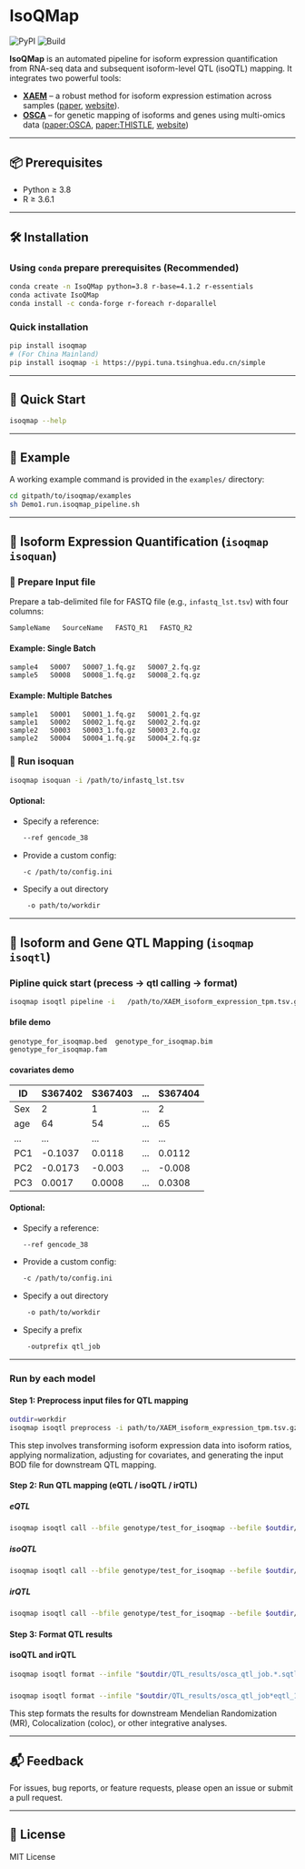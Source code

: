 # IsoQMap

![PyPI](https://img.shields.io/pypi/v/isoqmap)
![Build](https://img.shields.io/badge/build-passing-brightgreen)


**IsoQMap** is an automated pipeline for isoform expression quantification from RNA-seq data and subsequent isoform-level QTL (isoQTL) mapping. It integrates two powerful tools:

- **[XAEM](https://github.com/WenjiangDeng/XAEM)** – a robust method for isoform expression estimation across samples ([paper](https://academic.oup.com/bioinformatics/article/36/3/805/5545974), [website](https://www.meb.ki.se/sites/biostatwiki/xaem)).
- **[OSCA](https://yanglab.westlake.edu.cn/software/osca/)** – for genetic mapping of isoforms and genes using multi-omics data ([paper:OSCA](https://pubmed.ncbi.nlm.nih.gov/31138268/), [paper:THISTLE](https://www.nature.com/articles/s41588-022-01154-4), [website](https://yanglab.westlake.edu.cn/software/osca/))

---

## 📦 Prerequisites

- Python ≥ 3.8
- R ≥ 3.6.1

---

## 🛠️ Installation

### Using `conda` prepare prerequisites (Recommended)
```bash
conda create -n IsoQMap python=3.8 r-base=4.1.2 r-essentials
conda activate IsoQMap
conda install -c conda-forge r-foreach r-doparallel
```

### Quick installation
```bash
pip install isoqmap
# (For China Mainland)
pip install isoqmap -i https://pypi.tuna.tsinghua.edu.cn/simple
```

---

## 🚀 Quick Start

```bash
isoqmap --help
```

---

## 📁 Example

A working example command is provided in the `examples/` directory:

```bash
cd gitpath/to/isoqmap/examples
sh Demo1.run.isoqmap_pipeline.sh
```

---

## 🔬 Isoform Expression Quantification (`isoqmap isoquan`)

### 🔹 Prepare Input file

Prepare a tab-delimited file for FASTQ file (e.g., `infastq_lst.tsv`) with four columns:

```
SampleName   SourceName   FASTQ_R1   FASTQ_R2
```

#### Example: Single Batch
```
sample4   S0007   S0007_1.fq.gz   S0007_2.fq.gz
sample5   S0008   S0008_1.fq.gz   S0008_2.fq.gz
```

#### Example: Multiple Batches

```
sample1   S0001   S0001_1.fq.gz   S0001_2.fq.gz
sample1   S0002   S0002_1.fq.gz   S0002_2.fq.gz
sample2   S0003   S0003_1.fq.gz   S0003_2.fq.gz
sample2   S0004   S0004_1.fq.gz   S0004_2.fq.gz
```

### 🔹 Run isoquan 

```bash
isoqmap isoquan -i /path/to/infastq_lst.tsv
```

#### Optional:

- Specify a reference:
  ```bash
  --ref gencode_38
  ```
- Provide a custom config:
  ```bash
  -c /path/to/config.ini
  ```
- Specify a out directory
  ```bash
   -o path/to/workdir
  ```
---

## 🧬 Isoform and Gene QTL Mapping (`isoqmap isoqtl`)

### Pipline quick start (precess -> qtl calling -> format)
```bash
isoqmap isoqtl pipeline -i   /path/to/XAEM_isoform_expression_tpm.tsv.gz  --bfile  /path/to/genotype_for_isoqmap --covariates QTL_covariate.tsv 
```
#### bfile demo
```text
genotype_for_isoqmap.bed  genotype_for_isoqmap.bim  genotype_for_isoqmap.fam
```
#### covariates demo
| ID | S367402 | S367403 | ... | S367404 |
|----|---------|---------|-----|---------|
| Sex | 2       | 1       | ... | 2       |
| age | 64      | 54      | ... | 65      |
| ... | ...     | ...     | ... | ...     |
| PC1 | -0.1037 | 0.0118  | ... | 0.0112  |
| PC2 | -0.0173 | -0.003  | ... | -0.008  |
| PC3 | 0.0017  | 0.0008  | ... | 0.0308  |


#### Optional:
- Specify a reference:
  ```bash
  --ref gencode_38
  ```
- Provide a custom config:
  ```bash
  -c /path/to/config.ini
  ```
- Specify a out directory
  ```bash
   -o path/to/workdir
  ```
- Specify a prefix
  ```bash
   -outprefix qtl_job
  ``` 
---

### Run by each model
#### Step 1: Preprocess input files for QTL mapping
```bash
outdir=workdir
isoqmap isoqtl preprocess -i path/to/XAEM_isoform_expression_tpm.tsv.gz --isoform-ratio --ref gencode_38 --covariates QTL_covariate.tsv --outdir $outdir 
```
This step involves transforming isoform expression data into isoform ratios, applying normalization, adjusting for covariates, and generating the input BOD file for downstream QTL mapping.

#### Step 2: Run QTL mapping (eQTL / isoQTL / irQTL)

##### eQTL
```bash
isoqmap isoqtl call --bfile genotype/test_for_isoqmap --befile $outdir/BOD_files/IsoQ.gene_abundance --mode eqtl --outdir $outdir/QTL_results  --run   
```                                               
##### isoQTL
```bash
isoqmap isoqtl call --bfile genotype/test_for_isoqmap --befile $outdir/BOD_files/IsoQ.isoform_abundance --mode sqtl --outdir $outdir/QTL_results  --run     
```                                               
##### irQTL
```bash
isoqmap isoqtl call --bfile genotype/test_for_isoqmap --befile $outdir/BOD_files/IsoQ.isoform_splice_ratio --mode sqtl --outdir $outdir/QTL_results  --run
```

#### Step 3: Format QTL results
#### isoQTL and irQTL
```bash
isoqmap isoqtl format --infile "$outdir/QTL_results/osca_qtl_job.*.sqtl_10_*_isoform_eQTL_effect.txt" --mode sqtl --ref gencode_38      
```
##### 
```bash
isoqmap isoqtl format --infile "$outdir/QTL_results/osca_qtl_job*eqtl_10_*.besd" --mode eqtl --ref gencode_38  
```
This step formats the results for downstream Mendelian Randomization (MR), Colocalization (coloc), or other integrative analyses.

---

## 📬 Feedback

For issues, bug reports, or feature requests, please open an issue or submit a pull request.

---

## 📄 License

MIT License
